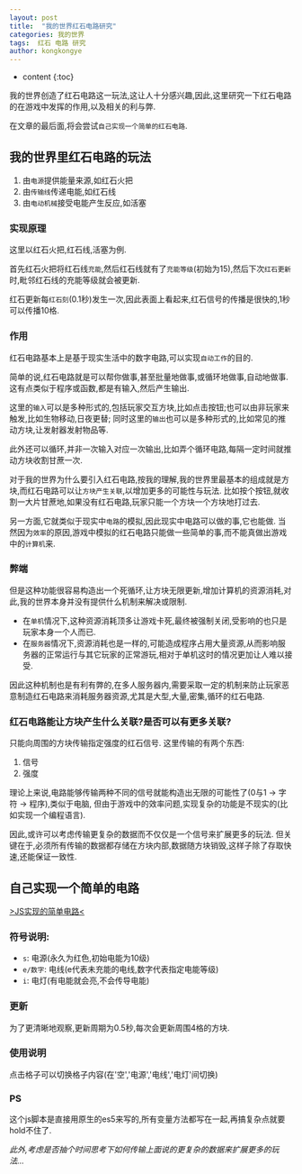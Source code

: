 ```yaml
---
layout: post
title:  "我的世界红石电路研究"
categories: 我的世界
tags:  红石 电路 研究
author: kongkongye
---
```


* content
{:toc}

我的世界创造了红石电路这一玩法,这让人十分感兴趣,因此,这里研究一下红石电路的在游戏中发挥的作用,以及相关的利与弊.

在文章的最后面,将会尝试`自己实现一个简单的红石电路`.




## 我的世界里红石电路的玩法
1. 由`电源`提供能量来源,如红石火把
2. 由`传输线`传递电能,如红石线
3. 由`电动机械`接受电能产生反应,如活塞

### 实现原理
这里以红石火把,红石线,活塞为例.

首先红石火把将红石线`充能`,然后红石线就有了`充能等级`(初始为15),然后下次`红石更新`时,毗邻红石线的充能等级就会被更新.

红石更新每`红石刻`(0.1秒)发生一次,因此表面上看起来,红石信号的传播是很快的,1秒可以传播10格.

### 作用
红石电路基本上是基于现实生活中的数字电路,可以实现`自动工作`的目的.

简单的说,红石电路就是可以帮你做事,甚至批量地做事,或循环地做事,自动地做事.
这有点类似于程序或函数,都是有输入,然后产生输出.

这里的`输入`可以是多种形式的,包括玩家交互方块,比如点击按钮;也可以由非玩家来触发,比如生物移动,日夜更替;
同时这里的`输出`也可以是多种形式的,比如常见的推动方块,让发射器发射物品等.

此外还可以循环,并非一次输入对应一次输出,比如弄个循环电路,每隔一定时间就推动方块收割甘蔗一次.

对于我的世界为什么要引入红石电路,按我的理解,我的世界里最基本的组成就是方块,而红石电路可以让`方块产生关联`,以增加更多的可能性与玩法.
比如按个按钮,就收割一大片甘蔗地,如果没有红石电路,玩家只能一个方块一个方块地打过去.

另一方面,它就类似于现实中`电路`的模拟,因此现实中电路可以做的事,它也能做.
当然因为`效率`的原因,游戏中模拟的红石电路只能做一些简单的事,而不能真做出游戏中的`计算机`来.

### 弊端
但是这种功能很容易构造出一个死循环,让方块无限更新,增加计算机的资源消耗,对此,我的世界本身并没有提供什么机制来解决或限制.

* 在`单机`情况下,这种资源消耗顶多让游戏卡死,最终被强制关闭,受影响的也只是玩家本身一个人而已.
* 在`服务器`情况下,资源消耗也是一样的,可能造成程序占用大量资源,从而影响服务器的正常运行与其它玩家的正常游玩,相对于单机这时的情况更加让人难以接受.

因此这种机制也是有利有弊的,在多人服务器内,需要采取一定的机制来防止玩家恶意制造红石电路来消耗服务器资源,尤其是大型,大量,密集,循环的红石电路.

### 红石电路能让方块产生什么关联?是否可以有更多关联?
只能向周围的方块传输指定强度的红石信号.
这里传输的有两个东西:

1. 信号
2. 强度

理论上来说,电路能够传输两种不同的信号就能构造出无限的可能性了(0与1 -> 字符 -> 程序),类似于电脑,
但由于游戏中的效率问题,实现复杂的功能是不现实的(比如实现一个编程语言).

因此,或许可以考虑传输更复杂的数据而不仅仅是一个信号来扩展更多的玩法.
但关键在于,必须所有传输的数据都存储在方块内部,数据随方块销毁,这样子除了存取快速,还能保证一致性.

## 自己实现一个简单的电路
[>JS实现的简单电路<](/resources/circuit/circuit)

### 符号说明:
* `s`: 电源(永久为红色,初始电能为10级)
* `e/数字`: 电线(e代表未充能的电线,数字代表指定电能等级)
* `i`: 电灯(有电能就会亮,不会传导电能)

### 更新
为了更清晰地观察,更新周期为0.5秒,每次会更新周围4格的方块.

### 使用说明
点击格子可以切换格子内容(在'空','电源','电线','电灯'间切换)

### PS
这个js脚本是直接用原生的es5来写的,所有变量方法都写在一起,再搞复杂点就要hold不住了.

*此外,考虑是否抽个时间思考下如何传输上面说的更复杂的数据来扩展更多的玩法...*
